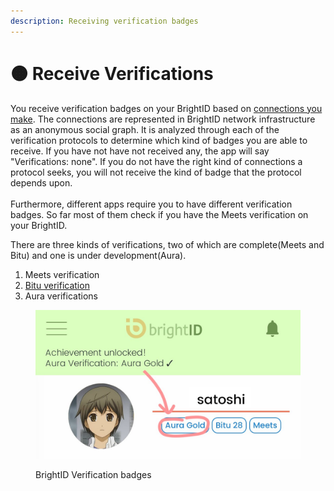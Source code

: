 ```yaml
---
description: Receiving verification badges
---
```


# 🟠 Receive Verifications

You receive verification badges on your BrightID based on [connections you make](making-connections/). The connections are represented in BrightID network infrastructure as an anonymous social graph. It is analyzed through each of the verification protocols to determine which kind of badges you are able to receive. If you have not have not received any, the app will say "Verifications: none". If you do not have the right kind of connections a protocol seeks, you will not receive the kind of badge that the protocol depends upon.\
\
Furthermore, different apps require you to have different verification badges. So far most of them check if you have the Meets verification on your BrightID.

There are three kinds of verifications, two of which are complete(Meets and Bitu) and one is under development(Aura).

1. Meets verification
2. [Bitu verification](bitu-verification.md)
3. Aura verifications

<figure><img src="../.gitbook/assets/FmP18tvaYAMnJjU.jpeg" alt="BrightID Verification badges"><figcaption><p>BrightID Verification badges</p></figcaption></figure>
